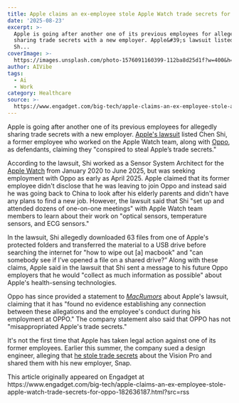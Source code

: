 ```yaml
---
title: Apple claims an ex-employee stole Apple Watch trade secrets for Oppo
date: '2025-08-23'
excerpt: >-
  Apple is going after another one of its previous employees for allegedly
  sharing trade secrets with a new employer. Apple&#39;s lawsuit listed Chen
  Sh...
coverImage: >-
  https://images.unsplash.com/photo-1576091160399-112ba8d25d1f?w=400&h=200&fit=crop&auto=format
author: AIVibe
tags:
  - Ai
  - Work
category: Healthcare
source: >-
  https://www.engadget.com/big-tech/apple-claims-an-ex-employee-stole-apple-watch-trade-secrets-for-oppo-182636187.html?src=rss
---
```

<p>Apple is going after another one of its previous employees for allegedly sharing trade secrets with a new employer. <a data-i13n="elm:context_link;elmt:doNotAffiliate;cpos:1;pos:1" class="no-affiliate-link" href="https://www.scribd.com/document/905036579/Apple-Inc-v-Shi-et-al">Apple&#39;s lawsuit</a> listed Chen Shi, a former employee who worked on the Apple Watch team, along with <a data-i13n="elm:context_link;elmt:doNotAffiliate;cpos:2;pos:1" class="no-affiliate-link" href="https://www.engadget.com/mobile/smartphones/the-oppo-find-n5-hands-on-release-date-price-120058154.html">Oppo</a>, as defendants, claiming they &quot;conspired to steal Apple’s trade secrets.&quot;</p>
<p>According to the lawsuit, Shi worked as a Sensor System Architect for the <a data-i13n="elm:context_link;elmt:doNotAffiliate;cpos:3;pos:1" class="no-affiliate-link" href="https://www.engadget.com/wearables/apple-watch-series-10-features-a-much-larger-screen-and-a-much-thinner-design-171307821.html">Apple Watch</a> from January 2020 to June 2025, but was seeking employment with Oppo as early as April 2025. Apple claimed that its former employee didn&#39;t disclose that he was leaving to join Oppo and instead said he was going back to China to look after his elderly parents and didn&#39;t have any plans to find a new job. However, the lawsuit said that Shi &quot;set up and attended dozens of one-on-one meetings&quot; with Apple Watch team members to learn about their work on &quot;optical sensors, temperature sensors, and ECG sensors.&quot;</p>
<span id="end-legacy-contents"></span><p>In the lawsuit, Shi allegedly downloaded 63 files from one of Apple&#39;s protected folders and transferred the material to a USB drive before searching the internet for &quot;how to wipe out [a] macbook&quot; and &quot;can somebody see if I’ve opened a file on a shared drive?” Along with these claims, Apple said in the lawsuit that Shi sent a message to his future Oppo employers that he would &quot;collect as much information as possible&quot; about Apple&#39;s health-sensing technologies.</p>
<p>Oppo has since provided a statement to <a data-i13n="elm:context_link;elmt:doNotAffiliate;cpos:4;pos:1" class="no-affiliate-link" href="https://www.macrumors.com/2025/08/23/oppo-responds-to-apple-lawsuit/"><em>MacRumors</em></a> about Apple&#39;s lawsuit, claiming that it has &quot;found no evidence establishing any connection between these allegations and the employee&#39;s conduct during his employment at OPPO.&quot; The company statement also said that OPPO has not &quot;misappropriated Apple&#39;s trade secrets.&quot;</p>
<p>It&#39;s not the first time that Apple has taken legal action against one of its former employees. Earlier this summer, the company sued a design engineer, alleging that <a data-i13n="elm:context_link;elmt:doNotAffiliate;cpos:5;pos:1" class="no-affiliate-link" href="https://www.engadget.com/big-tech/apple-claims-former-engineer-shared-vision-pro-secrets-in-new-lawsuit-144914706.html">he stole trade secrets</a> about the Vision Pro and shared them with his new employer, Snap.&nbsp;&nbsp;</p>This article originally appeared on Engadget at https://www.engadget.com/big-tech/apple-claims-an-ex-employee-stole-apple-watch-trade-secrets-for-oppo-182636187.html?src=rss
